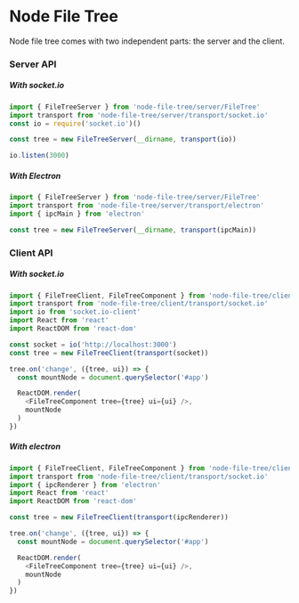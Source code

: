 # Node File Tree

Node file tree comes with two independent parts: the server and the client.

### Server API

##### With socket.io

```JavaScript
import { FileTreeServer } from 'node-file-tree/server/FileTree'
import transport from 'node-file-tree/server/transport/socket.io'
const io = require('socket.io')()

const tree = new FileTreeServer(__dirname, transport(io))

io.listen(3000)
```

##### With Electron

```JavaScript
import { FileTreeServer } from 'node-file-tree/server/FileTree'
import transport from 'node-file-tree/server/transport/electron'
import { ipcMain } from 'electron'

const tree = new FileTreeServer(__dirname, transport(ipcMain))
```

### Client API

##### With socket.io

```JavaScript
import { FileTreeClient, FileTreeComponent } from 'node-file-tree/client/FileTree'
import transport from 'node-file-tree/client/transport/socket.io'
import io from 'socket.io-client'
import React from 'react'
import ReactDOM from 'react-dom'

const socket = io('http://localhost:3000')
const tree = new FileTreeClient(transport(socket))

tree.on('change', ({tree, ui}) => {
  const mountNode = document.querySelector('#app')

  ReactDOM.render(
    <FileTreeComponent tree={tree} ui={ui} />,
    mountNode
  )
})
```

##### With electron

```JavaScript
import { FileTreeClient, FileTreeComponent } from 'node-file-tree/client/FileTree'
import transport from 'node-file-tree/client/transport/socket.io'
import { ipcRenderer } from 'electron'
import React from 'react'
import ReactDOM from 'react-dom'

const tree = new FileTreeClient(transport(ipcRenderer))

tree.on('change', ({tree, ui}) => {
  const mountNode = document.querySelector('#app')

  ReactDOM.render(
    <FileTreeComponent tree={tree} ui={ui} />,
    mountNode
  )
})
```
